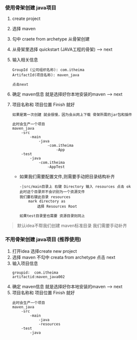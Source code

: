 ### 使用骨架创建 java项目

1. create project
2. 选择 maven
3. 勾中 craete from archetype 从骨架创建
4. 从骨架里选择 quickstart (JAVA工程的骨架) --> next
5. 输入相关信息
    ```
    GroupId (公司组织名称): com.itheima
    ArtifactId(项目名称): maven_java

    点击next
    ```
6. 确定 maven信息 就是选择好你本地安装的maven --> next
7. 项目名称和 项目位置  Finish 就好
    ```
    如果是第一次创建 就会很慢，因为会从网上下载 骨架所需的jar包和插件
    
    此时会生产一个项目
    maven_java
        -src
            -main
                -java
                    -com.itheima
                        -App
        -test
            -java
                -com.itheima
                    -AppTest
    ```

    - 如果我们需要配置文件,则需要手动把目录结构补齐
        ```
        -|src/main目录上 右键 Directory 输入 resources 点击 ok
        此时这个目录并不会识别为一个资源文件
        我们要右键此目录 resources
            mark directory as
                选择 Resources Root

        如果test目录里也需要 资源目录则同上
        ```
> 默认idea不帮我们创建 maven标准目录 我们需要手动补齐 

### 不用骨架创建 java项目 (推荐使用)

1. 打开idea 选择create new project
2. 选择 maven 不勾中 creata from archetype 点击 next
3. 输入项目信息
    ```
    groupid:  com.itheima
    artifactid:maven_java002
    ```
4. 确定 maven信息 就是选择好你本地安装的maven --> next
5. 项目名称和 项目位置  Finish 就好
    ```
    此时会生产一个项目
    maven_java
        -src
            -main
                -java
                -resources
        -test
            -java
    ```